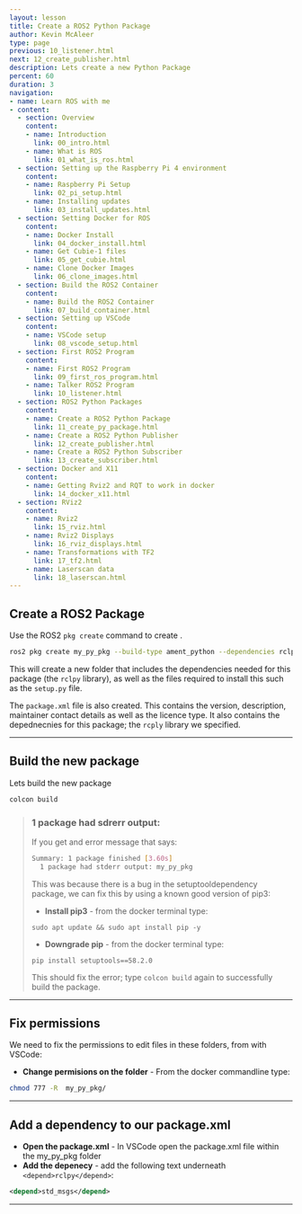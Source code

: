 ```yaml
---
layout: lesson
title: Create a ROS2 Python Package
author: Kevin McAleer
type: page
previous: 10_listener.html
next: 12_create_publisher.html
description: Lets create a new Python Package
percent: 60
duration: 3
navigation:
- name: Learn ROS with me
- content:
  - section: Overview
    content:
    - name: Introduction
      link: 00_intro.html
    - name: What is ROS
      link: 01_what_is_ros.html
  - section: Setting up the Raspberry Pi 4 environment
    content:
    - name: Raspberry Pi Setup
      link: 02_pi_setup.html
    - name: Installing updates
      link: 03_install_updates.html
  - section: Setting Docker for ROS
    content:
    - name: Docker Install
      link: 04_docker_install.html
    - name: Get Cubie-1 files
      link: 05_get_cubie.html
    - name: Clone Docker Images
      link: 06_clone_images.html
  - section: Build the ROS2 Container
    content:
    - name: Build the ROS2 Container
      link: 07_build_container.html
  - section: Setting up VSCode
    content:
    - name: VSCode setup
      link: 08_vscode_setup.html
  - section: First ROS2 Program
    content:
    - name: First ROS2 Program
      link: 09_first_ros_program.html
    - name: Talker ROS2 Program
      link: 10_listener.html
  - section: ROS2 Python Packages
    content:
    - name: Create a ROS2 Python Package
      link: 11_create_py_package.html
    - name: Create a ROS2 Python Publisher
      link: 12_create_publisher.html
    - name: Create a ROS2 Python Subscriber
      link: 13_create_subscriber.html
  - section: Docker and X11
    content:
    - name: Getting Rviz2 and RQT to work in docker
      link: 14_docker_x11.html
  - section: RViz2
    content:
    - name: Rviz2
      link: 15_rviz.html
    - name: Rviz2 Displays
      link: 16_rviz_displays.html
    - name: Transformations with TF2
      link: 17_tf2.html
    - name: Laserscan data
      link: 18_laserscan.html
---
```



## Create a ROS2 Package

Use the ROS2 `pkg create` command to create .

```bash
ros2 pkg create my_py_pkg --build-type ament_python --dependencies rclpy
```

This will create a new folder that includes the dependencies needed for this package (the `rclpy` library), as well as the files required to install this such as the `setup.py` file.

The `package.xml` file is also created. This contains the version, description, maintainer contact details as well as the licence type.
It also contains the depednecnies for this package; the `rcply` library we specified.

---

## Build the new package

Lets build the new package

```bash
colcon build
```

> ### 1 package had sdrerr output:
>
> If you get and error message that says:
>
> ```bash
> Summary: 1 package finished [3.60s]
>   1 package had stderr output: my_py_pkg
> ```
>
> This was because there is a bug in the setuptooldependency package, we can fix this by using a known good version of pip3:
>
> * **Install pip3** - from the docker terminal type:
>
> `sudo apt update && sudo apt install pip -y`
>
> * **Downgrade pip** -  from the docker terminal type:
>
> `pip install setuptools==58.2.0`
>
> This should fix the error; type `colcon build` again to successfully build the package.

---

## Fix permissions

We need to fix the permissions to edit files in these folders, from with VSCode:

* **Change permisions on the folder** - From the docker commandline type:

```bash
chmod 777 -R  my_py_pkg/
```

---

## Add a dependency to our package.xml

* **Open the package.xml** - In VSCode open the package.xml file within the my_py_pkg folder
* **Add the depenecy** - add the following text underneath `<depend>rclpy</depend>`:

```xml
<depend>std_msgs</depend>
```

---
